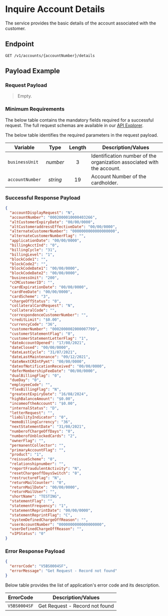 # Inquire Account Details

 The service provides the basic details of the account associated with the customer.

## Endpoint

`GET /v1/accounts/{accountNumber}/details`

## Payload Example

### Request Payload

> Empty.  

### Minimum Requirements

The below table contains the mandatory fields required for a successful request. The full request schemas are available in our [API Explorer](../api/?type=get&path=/v1/accounts/{accountNumber}/details).

The below table identifies the required parameters in the request payload.

| Variable | Type | Length | Description/Values |
| -------- | :--: | :------------: | ------------------ |
| `businessUnit` | *number* | 3 | Identification number of the organization associated with the account. |
| `accountNumber` | *string* | 19 | Account Number of the cardholder. |

### Successful Response Payload

```json
{
  "accountDisplayRequest": "N",
  "accountNumber": "0002000010000403266",
  "altCustomerExpiryDate": "00/00/0000",
  "altCustomeraddressEffectiveDate": "00/00/0000",
  "alternateCustomerNumber": "0000000000000000000",
  "alternateCustomerNumberFlag": "",
  "applicationDate": "00/00/0000",
  "billingAcctInd": "0",
  "billingCycle": "31",
  "billingLevel": "1",
  "blockCode1": "",
  "blockCode2": "",
  "blockCodeDate1": "00/00/0000",
  "blockCodeDate2": "00/00/0000",
  "businessUnit": "200",
  "cCMCustomerID": "",
  "cardExpirationDate": "00/00/0000",
  "cardFeeDate": "00/00/0000",
  "cardScheme": "3",
  "chargeOffStatus": "0",
  "collateralCardRequest": "N",
  "collateralCode": "",
  "correspondenceCustomerNumber": "",
  "creditLimit": "$0.00",
  "currencyCode": "36",
  "customerNumber": "0002000002000007799",
  "customerStatementFlag": "0",
  "customerStatementLetterFlag": "1",
  "dateAccountOpened": "17/08/2021",
  "dateClosed": "00/00/0000",
  "dateLastCycle": "31/07/2021",
  "dateLastMaintenance": "09/12/2021",
  "dateNextCRIntPymt": "00/00/0000",
  "dateofNotificationReceived": "00/00/0000",
  "deferMembershipFeeDate": "00/00/0000",
  "dualBillingFlag": "0",
  "dueDay": "0",
  "employeeCode": "",
  "flexBillingFlag": "N",
  "greatestExpiryDate": "16/08/2024",
  "highBalanceAmount": "$0.00",
  "incomeoftheAccount": "$0.00",
  "internalStatus": "D",
  "letterRequest": "",
  "liabilityIndicator": "0",
  "memoBillingCurrency": "36",
  "nextStatementDate": "31/08/2021",
  "numberofChargeOffDays": "0",
  "numberofUnblockedCards": "2",
  "ownerFlag": "",
  "permanentCollector": "",
  "primaryAccountFlag": "",
  "product": "1",
  "reissueScheme": "0",
  "relationshipnumber": "",
  "reportFraudulentActivity": "N",
  "resetChargeoffDaysSwitch": "0",
  "restructureFlag": "N",
  "returnMailCounter": "0",
  "returnMailDate": "00/00/0000",
  "returnMailUser": "",
  "shortName": "TESTING",
  "statementFlag": "",
  "statementFrequency": "1",
  "statementReprintDate": "00/00/0000",
  "statementReprintFlag": "C",
  "systemDefinedChargeOffReason": "",
  "userAccountNumber": "0000000000000000000",
  "userDefinedChargeOffReason": "",
  "vIPStatus": "0"
}
```

### Error Response Payload

```json
{
  "errorCode": "V5BS0004SF",
  "errorMessage": "Get Request - Record not found"  
}
```

Below table provides the list of application's error code and its description.

| ErrorCode |  Description/Values |
| --------  | ------------------ |
| `V5BS0004SF` | Get Request - Record not found|

